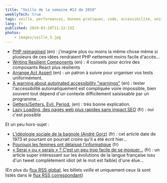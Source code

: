 ```yaml
---
title: "Veille de la semaine #13 de 2019"
weeklyTech: true
tags: veille, performances, bonnes pratiques, code, accessibilité, unit test, react, php
lang: fr
published: 2019-03-28T11:12:15Z
photos:
    - images/veille_3.jpg
---
```

* [PHP reimagined](https://stitcher.io/blog/php-reimagined) (en)&nbsp;: j'imagine plus ou moins la même chose même si plusieurs de ces idées rendraient PHP nettement moins facile d'accès…
* [Writing Resilient Components](https://overreacted.io/writing-resilient-components/) (en)&nbsp;: 4 conseils pour écrire des composants React plus résilients
* [Arrange Act Assert](http://wiki.c2.com/?ArrangeActAssert) (en)&nbsp;: un patron à suivre pour organiser vos tests uniformément.
* [A warning about automated accessibility "warnings"](https://www.scottohara.me/blog/2019/03/26/a-warning-about-warnings.html) (en)&nbsp;: tester l'accessibilité automatiquement est compliquée voire impossible, bien souvent tout dépend d'un contexte difficilement saisissable par un programme…
* [Getters/Setters. Evil. Period.](https://www.yegor256.com/2014/09/16/getters-and-setters-are-evil.html) (en)&nbsp;: très bonne explication.
* [Lazy Loading, des pages web plus rapides sans impact SEO](https://boris.schapira.dev/2019/03/lazy-loading-des-pages-web-plus-rapides-sans-risque-seo/) (fr)&nbsp;: oui c'est possible

Et un peu hors-sujet&nbsp;:

* [L’idéologie sociale de la bagnole (André Gorz)](https://reveilmutin.wordpress.com/2015/08/17/lideologie-sociale-de-la-bagnole-andre-gorz/) (fr)&nbsp;: cet article date de 1973 et pourtant on pourrait croire qu'il a été écrit hier…
* [Pourquoi les femmes ont délaissé l’informatique](https://blogrecherche.wp.imt.fr/2019/03/11/les-femmes-ont-delaisse-informatique/) (fr)
* [« Serai » ou « serais » ? C’est un peu trop facile de se moquer…](https://theconversation.com/serai-ou-serais-cest-un-peu-trop-facile-de-se-moquer-113793) (fr)&nbsp;: un article super intéressant sur les évolutions de la langue française issu d'un tweet complètement idiot (et le mot est faible) d'une élue…

(En plus du [flux RSS global](/rss.xml), les billets *veille*
et uniquement ceux là sont listés dans le [flux RSS correspondant](/rss/veille.xml))
